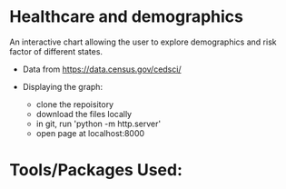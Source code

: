 # Healthcare and demographics

An interactive chart allowing the user to explore demographics and risk factor of different states.

* Data from https://data.census.gov/cedsci/

* Displaying the graph:
  * clone the repoisitory
  * download the files locally
  * in git, run 'python -m http.server'
  * open page at localhost:8000
  
# Tools/Packages Used: 



